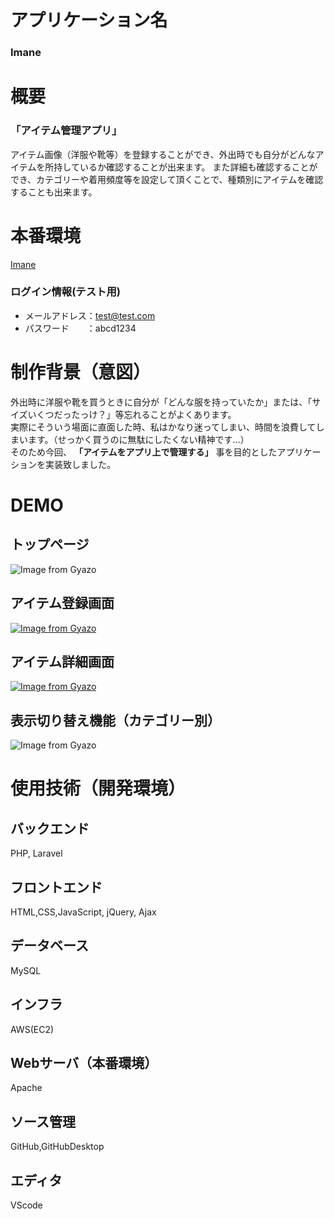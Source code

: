 # アプリケーション名

### **Imane**

# 概要

### **「アイテム管理アプリ」**

アイテム画像（洋服や靴等）を登録することができ、外出時でも自分がどんなアイテムを所持しているか確認することが出来ます。
また詳細も確認することができ、カテゴリーや着用頻度等を設定して頂くことで、種類別にアイテムを確認することも出来ます。

# 本番環境

[Imane](http://35.73.88.121/)

### ログイン情報(テスト用)

- メールアドレス：test@test.com
- パスワード　　：abcd1234

# 制作背景（意図）

外出時に洋服や靴を買うときに自分が「どんな服を持っていたか」または、「サイズいくつだったっけ？」等忘れることがよくあります。  
実際にそういう場面に直面した時、私はかなり迷ってしまい、時間を浪費してしまいます。（せっかく買うのに無駄にしたくない精神です…）  
そのため今回、 **「アイテムをアプリ上で管理する」** 事を目的としたアプリケーションを実装致しました。

# DEMO

## **トップページ**
![Image from Gyazo](https://i.gyazo.com/10de6d0d9cba8adc62d299bb7562ed49.gif)

## **アイテム登録画面**
[![Image from Gyazo](https://i.gyazo.com/d9a02399a56947b52a88a4ed893f7433.png)](https://gyazo.com/d9a02399a56947b52a88a4ed893f7433)

## **アイテム詳細画面**
[![Image from Gyazo](https://i.gyazo.com/69b4f1e3335361b713138d5509aecadc.jpg)](https://gyazo.com/69b4f1e3335361b713138d5509aecadc)

## **表示切り替え機能（カテゴリー別）**
![Image from Gyazo](https://i.gyazo.com/e46e7c38beb4c2457ec7b90c716ac79a.gif)

# 使用技術（開発環境）

## バックエンド
PHP, Laravel

## フロントエンド
HTML,CSS,JavaScript, jQuery, Ajax

## データベース
MySQL

## インフラ
AWS(EC2)

## Webサーバ（本番環境）
Apache

## ソース管理
GitHub,GitHubDesktop

## エディタ
VScode